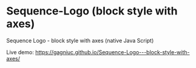 # Sequence-Logo (block style with axes)
Sequence Logo - block style with axes (native Java Script)

Live demo: https://gagniuc.github.io/Sequence-Logo---block-style-with-axes/
